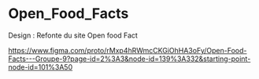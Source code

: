 # Open_Food_Facts
Design : Refonte du site Open food Fact 


https://www.figma.com/proto/rMxp4hRWmcCKGiOhHA3oFy/Open-Food-Facts---Groupe-9?page-id=2%3A3&node-id=139%3A332&starting-point-node-id=101%3A50
